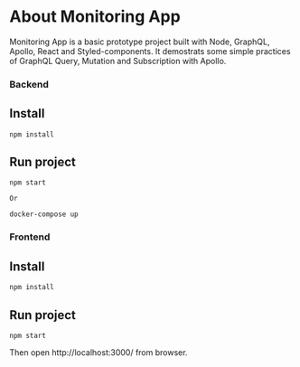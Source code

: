 # About Monitoring App
Monitoring App is a basic prototype project built with Node, GraphQL, Apollo, React and Styled-components. 
It demostrats some simple practices of GraphQL Query, Mutation and Subscription with Apollo.

### Backend ###
## Install 
```
npm install 
```

## Run project
```
npm start

Or

docker-compose up
```


### Frontend ###
## Install 
```
npm install 
```

## Run project
```
npm start

```



Then open http://localhost:3000/ from browser. 
